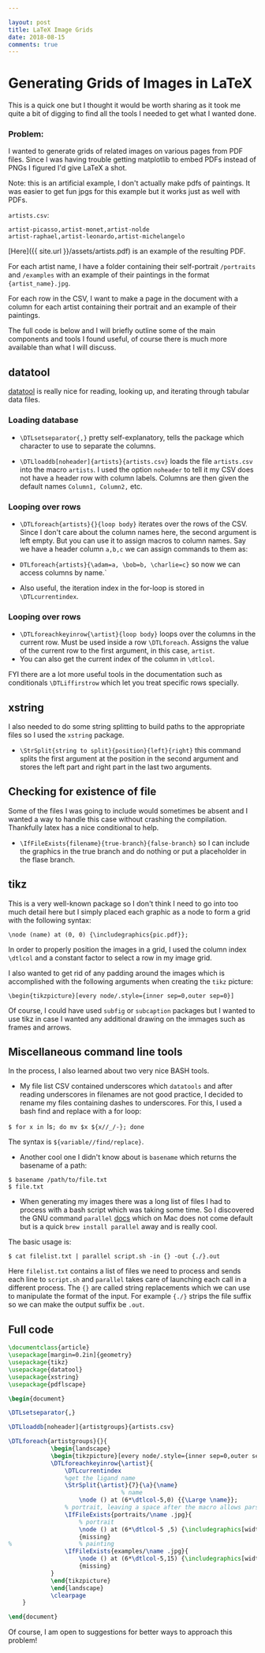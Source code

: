 ```yaml
---

layout: post
title: LaTeX Image Grids
date: 2018-08-15
comments: true 
---
```


# Generating Grids of Images in LaTeX

This is a quick one but I thought it would be worth sharing as it took me quite a bit of digging to find all the tools I needed to get what I wanted done.

### Problem: 

I wanted to generate grids of related images on various pages from PDF files. Since I was having trouble getting matplotlib to embed PDFs instead of PNGs I figured I'd give LaTeX a shot.

Note: this is an artificial example, I don't actually make pdfs of paintings. It was easier to get fun jpgs for this example but it works just as well with PDFs.

`artists.csv`:

```
artist-picasso,artist-monet,artist-nolde
artist-raphael,artist-leonardo,artist-michelangelo

```

[Here]({{ site.url }}/assets/artists.pdf) is an example of the resulting PDF.


For each artist name, I have a folder containing their self-portrait `/portraits` and `/examples` with an example of their paintings in the format `{artist_name}.jpg`. 

For each row in the CSV, I want to make a page in the document with a column for each artist containing their portrait and an example of their paintings.

The full code is below and I will briefly outline some of the main components and tools I found useful, of course there is much more available than what I will discuss.

## datatool

[datatool](https://www.ctan.org/pkg/datatool) is really nice for reading, looking up, and iterating through tabular data files. 

### Loading database

* `\DTLsetseparator{,}` pretty self-explanatory, tells the package which character to use to separate the columns.


* `\DTLloaddb[noheader]{artists}{artists.csv}` loads the file `artists.csv` into the macro `artists`. I used the option `noheader` to tell it my CSV does not have a header row with column labels. Columns are then given the default names `Column1, Column2,` etc.

### Looping over rows

* `\DTLforeach{artists}{}{loop body}` iterates over the rows of the CSV. Since I don't care about the column names here, the second argument is left empty. But you can use it to assign macros to column names. Say we have a header column `a,b,c` we can assign commands to them as:

* `DTLforeach{artists}{\adam=a, \bob=b, \charlie=c}` so now we can access columns by name.`

* Also useful, the iteration index in the for-loop is stored in `\DTLcurrentindex`.

### Looping over rows

* `\DTLforeachkeyinrow{\artist}{loop body}` loops over the columns in the current row. Must be used inside a row `\DTLforeach`. Assigns the value of the current row to the first argument, in this case, `artist`. 
* You can also get the current index of the column in `\dtlcol`.

FYI there are a lot more useful tools in the documentation such as conditionals `\DTLiffirstrow` which let you treat specific rows specially.

## xstring

I also needed to do some string splitting to build paths to the appropriate files so I used the `xstring` package.

* `\StrSplit{string to split}{position}{left}{right}` this command splits the first argument at the position in the second argument and stores the left part and right part in the last two arguments. 

## Checking for existence of file

Some of the files I was going to include would sometimes be absent and I wanted a way to handle this case without crashing the compilation. Thankfully latex has a nice conditional to help.

* `\IfFileExists{filename}{true-branch}{false-branch}` so I can include the graphics in the true branch and do nothing or put a placeholder in the flase branch.

## tikz 

This is a very well-known package so I don't think I need to go into too much detail here but I simply placed each graphic as a node to form a grid with the following syntax:

`\node (name) at (0, 0) {\includegraphics{pic.pdf}};`

In order to properly position the images in a grid, I used the column index `\dtlcol` and a constant factor to select a row in my image grid.

I also wanted to get rid of any padding around the images which is accomplished with the following arguments when creating the `tikz` picture:

`\begin{tikzpicture}[every node/.style={inner sep=0,outer sep=0}]`

Of course, I could have used `subfig` or `subcaption` packages but I wanted to use tikz in case I wanted any additional drawing on the immages such as frames and arrows.

## Miscellaneous command line tools

In the process, I also learned about two very nice BASH tools. 

* My file list CSV contained underscores which `datatools` and after reading underscores in filenames are not good practice, I decided to rename my files containing dashes to underscores. For this, I used a bash find and replace with a for loop:

`$ for x in `ls`; do mv $x ${x//_/-}; done`

The syntax is `${variable//find/replace}`.

* Another cool one I didn't know about is `basename` which returns the basename of a path:

```
$ basename /path/to/file.txt
$ file.txt
```

* When generating my images there was a long list of files I had to process with a bash script which was taking some time. So I discovered the GNU command `parallel` [docs](https://www.gnu.org/software/parallel/parallel_tutorial.html) which on Mac does not come default but is a quick `brew install parallel` away and is really cool. 

The basic usage is:

```
$ cat filelist.txt | parallel script.sh -in {} -out {./}.out
```

Here `filelist.txt` contains a list of files we need to process and sends each line to `script.sh` and `parallel` takes care of launching each call in a different process. The `{}` are called string replacements which we can use to manipulate the format of the input. For example `{./}` strips the file suffix so we can make the output suffix be `.out`.

## Full code

```latex
\documentclass{article}
\usepackage[margin=0.2in]{geometry}
\usepackage{tikz}
\usepackage{datatool}
\usepackage{xstring}
\usepackage{pdflscape}

\begin{document}

\DTLsetseparator{,}

\DTLloaddb[noheader]{artistgroups}{artists.csv}

\DTLforeach{artistgroups}{}{
			\begin{landscape}
			\begin{tikzpicture}[every node/.style={inner sep=0,outer sep=0}]
			\DTLforeachkeyinrow{\artist}{
				\DTLcurrentindex
				%get the ligand name
				\StrSplit{\artist}{7}{\a}{\name}
								% name
					\node () at (6*\dtlcol-5,0) {{\Large \name}};
				% portrait, leaving a space after the macro allows parser to end macro nicely.
				\IfFileExists{portraits/\name .jpg}{
					% portrait
					\node () at (6*\dtlcol-5 ,5) {\includegraphics[width=0.2\textwidth]{portraits/\name .jpg}};}
					{missing}
%					% painting
				\IfFileExists{examples/\name .jpg}{
					\node () at (6*\dtlcol-5,15) {\includegraphics[width=0.2\textwidth]{examples/\name .jpg}};}
					{missing}
			}
			\end{tikzpicture}
			\end{landscape}
			\clearpage
	}

\end{document}  
```

Of course, I am open to suggestions for better ways to approach this problem!